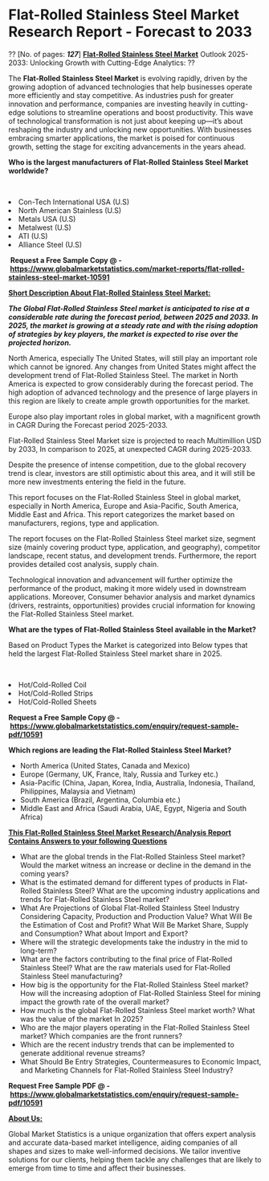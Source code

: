 <H1>Flat-Rolled Stainless Steel Market Research Report - Forecast to 2033</H1><p>?? [No. of pages:&nbsp;<strong><em>127</em></strong>]&nbsp;<strong><a href="https://www.globalmarketstatistics.com/market-reports/flat-rolled-stainless-steel-market-10591">Flat-Rolled Stainless Steel&nbsp;Market</a></strong>&nbsp;Outlook 2025-2033: Unlocking Growth with Cutting-Edge Analytics: ??</p><p>The <strong>Flat-Rolled Stainless Steel Market</strong> is evolving rapidly, driven by the growing adoption of advanced technologies that help businesses operate more efficiently and stay competitive. As industries push for greater innovation and performance, companies are investing heavily in cutting-edge solutions to streamline operations and boost productivity. This wave of technological transformation is not just about keeping up&mdash;it&rsquo;s about reshaping the industry and unlocking new opportunities. With businesses embracing smarter applications, the market is poised for continuous growth, setting the stage for exciting advancements in the years ahead.</p><p><strong>Who is the largest manufacturers of Flat-Rolled Stainless Steel Market worldwide?</strong></p><p>&nbsp;<li>Con-Tech International USA (U.S)<li>North American Stainless (U.S)<li>Metals USA (U.S)<li>Metalwest (U.S)<li>ATI (U.S)<li>Alliance Steel (U.S)</p><p>&nbsp;<strong>Request a Free Sample Copy @ -&nbsp;<a href="https://www.globalmarketstatistics.com/market-reports/flat-rolled-stainless-steel-market-10591">https://www.globalmarketstatistics.com/market-reports/flat-rolled-stainless-steel-market-10591</a></strong></p><p><strong><u>Short Description About Flat-Rolled Stainless Steel Market:</u></strong></p><p><strong><em>The Global Flat-Rolled Stainless Steel market is anticipated to rise at a considerable rate during the forecast period, between 2025 and 2033. In 2025, the market is growing at a steady rate and with the rising adoption of strategies by key players, the market is expected to rise over the projected horizon.</em></strong></p><p>North America, especially The United States, will still play an important role which cannot be ignored. Any changes from United States might affect the development trend of Flat-Rolled Stainless Steel. The market in North America is expected to grow considerably during the forecast period. The high adoption of advanced technology and the presence of large players in this region are likely to create ample growth opportunities for the market.</p><p>Europe also play important roles in global market, with a magnificent growth in CAGR During the Forecast period 2025-2033.</p><p>Flat-Rolled Stainless Steel Market size is projected to reach Multimillion USD by 2033, In comparison to 2025, at unexpected CAGR during 2025-2033.</p><p>Despite the presence of intense competition, due to the global recovery trend is clear, investors are still optimistic about this area, and it will still be more new investments entering the field in the future.</p><p>This report focuses on the Flat-Rolled Stainless Steel in global market, especially in North America, Europe and Asia-Pacific, South America, Middle East and Africa. This report categorizes the market based on manufacturers, regions, type and application.</p><p>The report focuses on the Flat-Rolled Stainless Steel market size, segment size (mainly covering product type, application, and geography), competitor landscape, recent status, and development trends. Furthermore, the report provides detailed cost analysis, supply chain.</p><p>Technological innovation and advancement will further optimize the performance of the product, making it more widely used in downstream applications. Moreover, Consumer behavior analysis and market dynamics (drivers, restraints, opportunities) provides crucial information for knowing the Flat-Rolled Stainless Steel market.</p><p><strong>What are the types of Flat-Rolled Stainless Steel available in the Market?</strong></p><p>Based on Product Types the Market is categorized into Below types that held the largest Flat-Rolled Stainless Steel market share in 2025.</p><p>&nbsp;<li>Hot/Cold-Rolled Coil<li> Hot/Cold-Rolled Strips<li> Hot/Cold-Rolled Sheets&nbsp;</p><p><strong>Request a Free Sample Copy @ -&nbsp;<a href="https://www.globalmarketstatistics.com/enquiry/request-sample-pdf/10591">https://www.globalmarketstatistics.com/enquiry/request-sample-pdf/10591</a></strong></p><p><strong>Which regions are leading the Flat-Rolled Stainless Steel Market?</strong></p><ul><li>North America (United States, Canada and Mexico)</li><li>Europe (Germany, UK, France, Italy, Russia and Turkey etc.)</li><li>Asia-Pacific (China, Japan, Korea, India, Australia, Indonesia, Thailand, Philippines, Malaysia and Vietnam)</li><li>South America (Brazil, Argentina, Columbia etc.)</li><li>Middle East and Africa (Saudi Arabia, UAE, Egypt, Nigeria and South Africa)</li></ul><p><strong><u>This Flat-Rolled Stainless Steel Market Research/Analysis Report Contains Answers to your following Questions</u></strong></p><ul><li>What are the global trends in the Flat-Rolled Stainless Steel market? Would the market witness an increase or decline in the demand in the coming years?</li><li>What is the estimated demand for different types of products in Flat-Rolled Stainless Steel? What are the upcoming industry applications and trends for Flat-Rolled Stainless Steel market?</li><li>What Are Projections of Global Flat-Rolled Stainless Steel Industry Considering Capacity, Production and Production Value? What Will Be the Estimation of Cost and Profit? What Will Be Market Share, Supply and Consumption? What about Import and Export?</li><li>Where will the strategic developments take the industry in the mid to long-term?</li><li>What are the factors contributing to the final price of Flat-Rolled Stainless Steel? What are the raw materials used for Flat-Rolled Stainless Steel manufacturing?</li><li>How big is the opportunity for the Flat-Rolled Stainless Steel market? How will the increasing adoption of Flat-Rolled Stainless Steel for mining impact the growth rate of the overall market?</li><li>How much is the global Flat-Rolled Stainless Steel market worth? What was the value of the market In 2025?</li><li>Who are the major players operating in the Flat-Rolled Stainless Steel market? Which companies are the front runners?</li><li>Which are the recent industry trends that can be implemented to generate additional revenue streams?</li><li>What Should Be Entry Strategies, Countermeasures to Economic Impact, and Marketing Channels for Flat-Rolled Stainless Steel Industry?</li></ul><p><strong>Request Free Sample PDF @ -&nbsp;<a href="https://www.globalmarketstatistics.com/enquiry/request-sample-pdf/10591">https://www.globalmarketstatistics.com/enquiry/request-sample-pdf/10591</a></strong></p><p><strong><u>About Us:</u></strong></p><p>Global Market Statistics&nbsp;is a unique organization that offers expert analysis and accurate data-based market intelligence, aiding companies of all shapes and sizes to make well-informed decisions. We tailor inventive solutions for our clients, helping them tackle any challenges that are likely to emerge from time to time and affect their businesses.</p>

